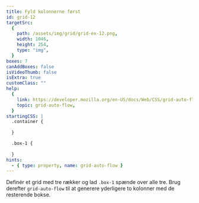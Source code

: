 ```yaml
---
title: Fyld kolonnerne først
id: grid-12
targetSrc:
  {
    path: /assets/img/grid/grid-ex-12.png,
    width: 1046,
    height: 254,
    type: "img",
  }
boxes: 7
canAddBoxes: false
isVideoThumb: false
isExtra: true
customClass: ""
help:
  {
    link: https://developer.mozilla.org/en-US/docs/Web/CSS/grid-auto-flow,
    topic: grid-auto-flow,
  }
startingCSS: |
  .container {
    
  }

  .box-1 {
    
  }
hints:
  - { type: property, name: grid-auto-flow }
---
```


Definér et grid med tre rækker og lad `.box-1` spænde over alle tre. Brug derefter `grid-auto-flow` til at generere yderligere to kolonner med de resterende bokse.
